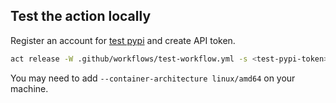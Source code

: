 ## Test the action locally

Register an account for [test pypi](https://test.pypi.org/) and create API token.

```bash
act release -W .github/workflows/test-workflow.yml -s <test-pypi-token>
```

You may need to add `--container-architecture linux/amd64` on your machine.
